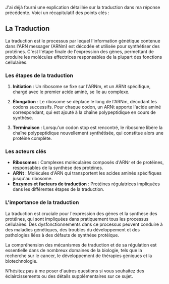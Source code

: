 J'ai déjà fourni une explication détaillée sur la traduction dans ma réponse précédente. Voici un récapitulatif des points clés :

## La Traduction

La traduction est le processus par lequel l'information génétique contenue dans l'ARN messager (ARNm) est décodée et utilisée pour synthétiser des protéines. C'est l'étape finale de l'expression des gènes, permettant de produire les molécules effectrices responsables de la plupart des fonctions cellulaires.

### Les étapes de la traduction

1. **Initiation** : Un ribosome se fixe sur l'ARNm, et un ARNt spécifique, chargé avec le premier acide aminé, se lie au complexe.

2. **Élongation** : Le ribosome se déplace le long de l'ARNm, décodant les codons successifs. Pour chaque codon, un ARNt apporte l'acide aminé correspondant, qui est ajouté à la chaîne polypeptidique en cours de synthèse.

3. **Terminaison** : Lorsqu'un codon stop est rencontré, le ribosome libère la chaîne polypeptidique nouvellement synthétisée, qui constitue alors une protéine complète.

### Les acteurs clés

- **Ribosomes** : Complexes moléculaires composés d'ARNr et de protéines, responsables de la synthèse des protéines.
- **ARNt** : Molécules d'ARN qui transportent les acides aminés spécifiques jusqu'au ribosome.
- **Enzymes et facteurs de traduction** : Protéines régulatrices impliquées dans les différentes étapes de la traduction.

### L'importance de la traduction

La traduction est cruciale pour l'expression des gènes et la synthèse des protéines, qui sont impliquées dans pratiquement tous les processus cellulaires. Des dysfonctionnements dans ce processus peuvent conduire à des maladies génétiques, des troubles du développement et des pathologies liées à des défauts de synthèse protéique.

La compréhension des mécanismes de traduction et de sa régulation est essentielle dans de nombreux domaines de la biologie, tels que la recherche sur le cancer, le développement de thérapies géniques et la biotechnologie.

N'hésitez pas à me poser d'autres questions si vous souhaitez des éclaircissements ou des détails supplémentaires sur ce sujet.